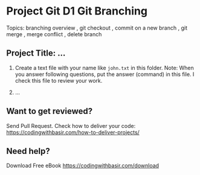 # Project Git D1 Git Branching

Topics:
branching overview
, git checkout
, commit on a new branch
, git merge
, merge conflict
, delete branch

## Project Title: ...

1. Create a text file with your name like `john.txt` in this folder.
   Note: When you answer following questions, put the answer (command) in this file. I check this file to review your work.

2. ...

## Want to get reviewed?

Send Pull Request. Check how to deliver your code: https://codingwithbasir.com/how-to-deliver-projects/

## Need help?

Download Free eBook https://codingwithbasir.com/download
